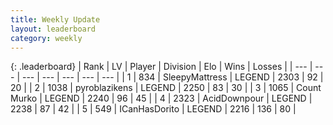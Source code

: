 ```yaml
---
title: Weekly Update
layout: leaderboard
category: weekly
---
```


{: .leaderboard}
| Rank | LV | Player | Division | Elo | Wins | Losses |
| --- | --- | --- | --- | --- | --- | --- |
| <span data-change="58">1</span> | 834 | <span title="ID: 153129">SleepyMattress</span> | LEGEND | <span data-change="313">2303</span> | <span data-change="74">92</span> | <span data-change="17">20</span> |
| <span data-change="1">2</span> | 1038 | <span title="ID: 143220">pyroblazikens</span> | LEGEND | <span data-change="40">2250</span> | <span data-change="15">83</span> | <span data-change="5">30</span> |
| <span data-change="18">3</span> | 1065 | <span title="ID: 498323">Count Murko</span> | LEGEND | <span data-change="115">2240</span> | <span data-change="22">96</span> | <span data-change="5">45</span> |
| <span data-change="-3">4</span> | 2323 | <span title="ID: 304661">AcidDownpour</span> | LEGEND | <span data-change="10">2238</span> | <span data-change="2">87</span> | <span data-change="0">42</span> |
| <span data-change="12">5</span> | 549 | <span title="ID: 415713">ICanHasDorito</span> | LEGEND | <span data-change="52">2216</span> | <span data-change="21">136</span> | <span data-change="10">80</span> |